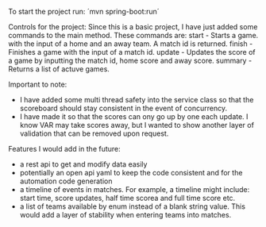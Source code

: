 To start the project run: 
´mvn spring-boot:run´

Controls for the project: 
Since this is a basic project, I have just added some commands to the main method. 
These commands are: 
start - Starts a game. with the input of a home and an away team. A match id is returned. 
finish - Finishes a game with the input of a match id. 
update - Updates the score of a game by inputting the match id, home score and away score. 
summary - Returns a list of actuve games. 

Important to note: 
- I have added some multi thread safety into the service class so that the scoreboard should stay consistent in the event of concurrency. 
- I have made it so that the scores can ony go up by one each update. I know VAR may take scores away, but I wanted to show another layer of validation that can be removed upon request. 

Features I would add in the future:
- a rest api to get and modify data easily
- potentially an open api yaml to keep the code consistent and for the automation code generation
- a timeline of events in matches. For example, a timeline might include: start time, score updates, half time scorea and full time score etc.
- a list of teams available by enum instead of a blank string value. This would add a layer of stability when entering teams into matches.

  
